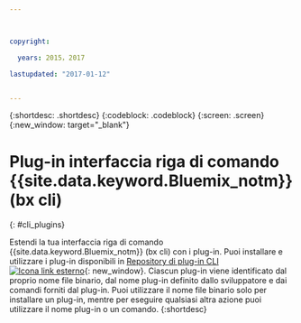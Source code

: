 ```yaml
---



copyright:

  years: 2015，2017

lastupdated: "2017-01-12"


---
```


{:shortdesc: .shortdesc}
{:codeblock: .codeblock}
{:screen: .screen}
{:new_window: target="_blank"}

# Plug-in interfaccia riga di comando {{site.data.keyword.Bluemix_notm}} (bx cli)
{: #cli_plugins}

Estendi la tua interfaccia riga di comando {{site.data.keyword.Bluemix_notm}} (bx cli) con i plug-in. Puoi installare e utilizzare i plug-in disponibili in [Repository di plug-in CLI ![Icona link esterno](../icons/launch-glyph.svg)](http://plugins.ng.bluemix.net/){: new_window}. Ciascun plug-in viene identificato dal proprio nome file binario, dal nome plug-in definito dallo sviluppatore e dai comandi forniti dal plug-in. Puoi utilizzare il nome file binario solo per installare un plug-in, mentre per eseguire qualsiasi altra azione puoi utilizzare il nome plug-in o un comando.
{:shortdesc}
